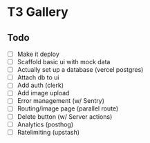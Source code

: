 # T3 Gallery

## Todo

- [ ] Make it deploy
- [ ] Scaffold basic ui with mock data
- [ ] Actually set up a database (vercel postgres)
- [ ] Attach db to ui
- [ ] Add auth (clerk)
- [ ] Add image upload
- [ ] Error management (w/ Sentry)
- [ ] Routing/image page (parallel route)
- [ ] Delete button (w/ Server actions)
- [ ] Analytics (posthog)
- [ ] Ratelimiting (upstash)
